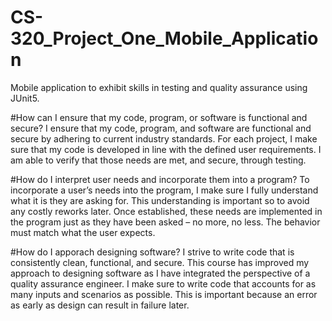 # CS-320_Project_One_Mobile_Application
Mobile application to exhibit skills in testing and quality assurance using JUnit5.

#How can I ensure that my code, program, or software is functional and secure?
	I ensure that my code, program, and software are functional and secure by adhering to current industry standards. For each project, I make sure that my code is developed in line with the defined user requirements. I am able to verify that those needs are met, and secure, through testing.

#How do I interpret user needs and incorporate them into a program?
	To incorporate a user’s needs into the program, I make sure I fully understand what it is they are asking for. This understanding is important so to avoid any costly reworks later. Once established, these needs are implemented in the program just as they have been asked – no more, no less. The behavior must match what the user expects.
  
#How do I apporach designing software?
	 I strive to write code that is consistently clean, functional, and secure. This course has improved my approach to designing software as I have integrated the perspective of a quality assurance engineer. I make sure to write code that accounts for as many inputs and scenarios as possible. This is important because an error as early as design can result in failure later. 
